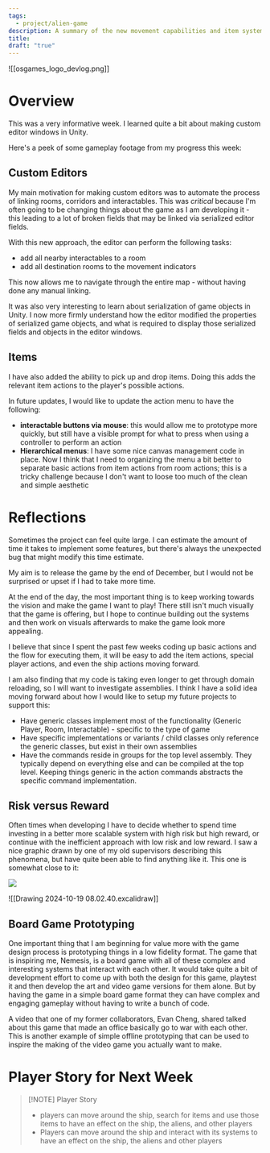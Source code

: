 ```yaml
---
tags:
  - project/alien-game
description: A summary of the new movement capabilities and item system.
title: 
draft: "true"
---
```

![[osgames_logo_devlog.png]]
# Overview
This was a very informative week. I learned quite a bit about making custom editor windows in Unity.

Here's a peek of some gameplay footage from my progress this week:


## Custom Editors
My main motivation for making custom editors was to automate the process of linking rooms, corridors and interactables. This was *critical* because I'm often going to be changing things about the game as I am developing it - this leading to a lot of broken fields that may be linked via serialized editor fields.

With this new approach, the editor can perform the following tasks:
- add all nearby interactables to a room 
- add all destination rooms to the movement indicators 

This now allows me to navigate through the entire map - without having done any manual linking.

It was also very interesting to learn about serialization of game objects in Unity. I now more firmly understand how the editor modified the properties of serialized game objects, and what is required to display those serialized fields and objects in the editor windows.

## Items
I have also added the ability to pick up and drop items. Doing this adds the relevant item actions to the player's possible actions.

In future updates, I would like to update the action menu to have the following:
- **interactable buttons via mouse**: this would allow me to prototype more quickly, but still have a visible prompt for what to press when using a controller to perform an action
- **Hierarchical menus**: I have some nice canvas management code in place. Now I think that I need to organizing the menu a bit better to separate basic actions from item actions from room actions; this is a tricky challenge because I don't want to loose too much of the clean and simple aesthetic 


# Reflections
Sometimes the project can feel quite large. I can estimate the amount of time it takes to implement some features, but there's always the unexpected bug that might modify this time estimate.

My aim is to release the game by the end of December, but I would not be surprised or upset if I had to take more time.

At the end of the day, the most important thing is to keep working towards the vision and make the game I want to play! There still isn't much visually that the game is offering, but I hope to continue building out the systems and then work on visuals afterwards to make the game look more appealing. 

I believe that since I spent the past few weeks coding up basic actions and the flow for executing them, it will be easy to add the item actions, special player actions, and even the ship actions moving forward.

I am also finding that my code is taking even longer to get through domain reloading, so I will want to investigate assemblies. I think I have a solid idea moving forward about how I would like to setup my future projects to support this:
- Have generic classes implement most of the functionality (Generic Player, Room, Interactable) - specific to the type of game
- Have specific implementations or variants / child classes only reference the generic classes, but exist in their own assemblies
- Have the commands reside in groups for the top level assembly. They typically depend on everything else and can be compiled at the top level. Keeping things generic in the action commands abstracts the specific command implementation.


## Risk versus Reward

Often times when developing I have to decide whether to spend time investing in a better more scalable system with high risk but high reward, or continue with the inefficient approach with low risk and low reward. I saw a nice graphic drawn by one of my old supervisors describing this phenomena, but have quite been able to find anything like it. This one is somewhat close to it:

![](https://www2.trainingbible.com/joesblog/uploaded_images/Risk-Reward-775722.png)

![[Drawing 2024-10-19 08.02.40.excalidraw]]

## Board Game Prototyping
One important thing that I am beginning for value more with the game design process is prototyping things in a low fidelity format. The game that is inspiring me, Nemesis, is a board game with all of these complex and interesting systems that interact with each other. It would take quite a bit of development effort to come up with both the design for this game, playtest it and then develop the art and video game versions for them alone. But by having the game in a simple board game format they can have complex and engaging gameplay without having to write a bunch of code.

A video that one of my former collaborators, Evan Cheng, shared talked about this game that made an office basically go to war with each other. This is another example of simple offline prototyping that can be used to inspire the making of the video game you actually want to make.
# Player Story for Next Week


> [!NOTE] Player Story
> - players can move around the ship, search for items and use those items to have an effect on the ship, the aliens, and other players
> - Players can move around the ship and interact with its systems to have an effect on the ship, the aliens and other players